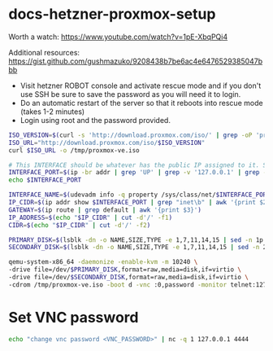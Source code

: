 # docs-hetzner-proxmox-setup

Worth a watch:
https://www.youtube.com/watch?v=1pE-XbqPQi4

Additional resources:
https://gist.github.com/gushmazuko/9208438b7be6ac4e6476529385047bbb


- Visit hetzner ROBOT console and activate rescue mode and if you don't use SSH be sure to save the password as you will need it to login.
- Do an automatic restart of the server so that it reboots into rescue mode (takes 1-2 minutes)
- Login using root and the password provided.



```bash
ISO_VERSION=$(curl -s 'http://download.proxmox.com/iso/' | grep -oP 'proxmox-ve_(\d+.\d+-\d).iso' | sort -V | tail -n1)
ISO_URL="http://download.proxmox.com/iso/$ISO_VERSION"
curl $ISO_URL -o /tmp/proxmox-ve.iso

# This INTERFACE should be whatever has the public IP assigned to it. Some of the guides i came across expect it to be eth0 but in my case it was eth2
INTERFACE_PORT=$(ip -br addr | grep 'UP' | grep -v '127.0.0.1' | grep -v '::1/128' | awk '{print $1}')
echo $INTERFACE_PORT

INTERFACE_NAME=$(udevadm info -q property /sys/class/net/$INTERFACE_PORT | grep "ID_NET_NAME_PATH=" | cut -d'=' -f2)
IP_CIDR=$(ip addr show $INTERFACE_PORT | grep "inet\b" | awk '{print $2}')
GATEWAY=$(ip route | grep default | awk '{print $3}')
IP_ADDRESS=$(echo "$IP_CIDR" | cut -d'/' -f1)
CIDR=$(echo "$IP_CIDR" | cut -d'/' -f2)

PRIMARY_DISK=$(lsblk -dn -o NAME,SIZE,TYPE -e 1,7,11,14,15 | sed -n 1p | awk '{print $1}')
SECONDARY_DISK=$(lsblk -dn -o NAME,SIZE,TYPE -e 1,7,11,14,15 | sed -n 2p | awk '{print $1}')

qemu-system-x86_64 -daemonize -enable-kvm -m 10240 \
-drive file=/dev/$PRIMARY_DISK,format=raw,media=disk,if=virtio \
-drive file=/dev/$SECONDARY_DISK,format=raw,media=disk,if=virtio \
-cdrom /tmp/proxmox-ve.iso -boot d -vnc :0,password -monitor telnet:127.0.0.1:4444,server,nowait

```

# Set VNC password
```bash
echo "change vnc password <VNC_PASSWORD>" | nc -q 1 127.0.0.1 4444
```
